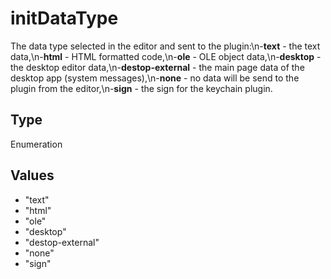 # initDataType

The data type selected in the editor and sent to the plugin:\n-**text** - the text data,\n-**html** - HTML formatted code,\n-**ole** - OLE object data,\n-**desktop** - the desktop editor data,\n-**destop-external** - the main page data of the desktop app (system messages),\n-**none** - no data will be send to the plugin from the editor,\n-**sign** - the sign for the keychain plugin.

## Type

Enumeration

## Values

- "text"
- "html"
- "ole"
- "desktop"
- "destop-external"
- "none"
- "sign"
